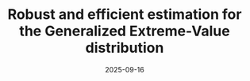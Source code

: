 ---
date: 2025-09-16
type: presentation
title: "Robust and efficient estimation for the Generalized Extreme-Value distribution"
conference: "Graspa Conference"
university: "Roma Tre University"
city: "Rome, Italy"
slides: "files/beamer_graspa.pdf"
---